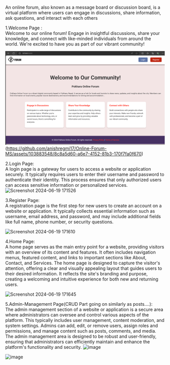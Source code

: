 An online forum, also known as a message board or discussion board, is a virtual platform where users can engage in discussions, share information, ask questions, and interact with each others

1.Welcome Page : <br>
Welcome to our online forum! Engage in insightful discussions, share your knowledge, and connect with like-minded individuals from around the world. We're excited to have you as part of our vibrant community!

![alt text](image-2.png)(https://github.com/anishregmi17/Online-Forum-MS/assets/103883548/8c8a5d60-a6e7-4152-81b3-170f7fa0f670)

2.Login Page: <br>
A login page is a gateway for users to access a website or application securely. It typically requires users to enter their username and password to authenticate their identity. This process ensures that only authorized users can access sensitive information or personalized services.
![Screenshot 2024-06-19 171526](https://github.com/anishregmi17/Online-Forum-MS/assets/103883548/77bc716f-ca83-4cb3-a1dc-aac137743e2d)

3.Register Page: <br>
A registration page is the first step for new users to create an account on a website or application. It typically collects essential information such as username, email address, and password, and may include additional fields like full name, phone number, or security questions.

![Screenshot 2024-06-19 171610](https://github.com/anishregmi17/Online-Forum-MS/assets/103883548/c91b7f0b-dceb-4db5-b700-ddfc83fdfb79)

4.Home Page: <br>
A home page serves as the main entry point for a website, providing visitors with an overview of its content and features. It often includes navigation menus, featured content, and links to important sections like About, Contact, and Services. The home page is designed to capture the visitor's attention, offering a clear and visually appealing layout that guides users to their desired information. It reflects the site's branding and purpose, creating a welcoming and intuitive experience for both new and returning users.

![Screenshot 2024-06-19 171645](https://github.com/anishregmi17/Online-Forum-MS/assets/103883548/b9df8ef3-1b62-4ef5-a107-14aa61237f36)

5.Admin-Management Page(CRUD Part going on similarly as posts....): <br>
The admin management section of a website or application is a secure area where administrators can oversee and control various aspects of the platform. This typically includes user management, content moderation, and system settings. Admins can add, edit, or remove users, assign roles and permissions, and manage content such as posts, comments, and media. The admin management area is designed to be robust and user-friendly, ensuring that administrators can efficiently maintain and enhance the platform's functionality and security.
![image](https://github.com/anishregmi17/Online-Forum-MS/assets/103883548/2b127803-bd9f-4603-af19-13a761d2e1dc)

![image](https://github.com/anishregmi17/Online-Forum-MS/assets/103883548/5f93846f-308f-46b7-82b4-2b56d2359849)
